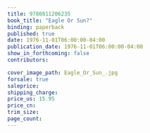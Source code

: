 ```yaml
---
title: 9780811206235
book_title: "Eagle Or Sun?"
binding: paperback
published: true
date: 1976-11-01T06:00:00-04:00
publication_date: 1976-11-01T06:00:00-04:00
show_in_forthcoming: false
contributors:

cover_image_path: Eagle_Or_Sun_.jpg
forsale: true
saleprice:
shipping_charge:
price_us: 15.95
price_cn:
trim_size:
page_count:
---
```



